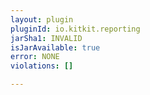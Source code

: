 ```yaml
---
layout: plugin
pluginId: io.kitkit.reporting
jarSha1: INVALID
isJarAvailable: true
error: NONE
violations: []

---
```

